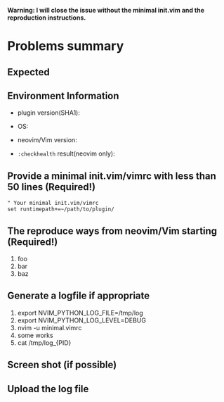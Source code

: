 **Warning:  I will close the issue without the minimal init.vim and the reproduction instructions.**

# Problems summary


## Expected


## Environment Information

 * plugin version(SHA1):

 * OS:

 * neovim/Vim version:

 * `:checkhealth` result(neovim only):

## Provide a minimal init.vim/vimrc with less than 50 lines (Required!)

```vim
" Your minimal init.vim/vimrc
set runtimepath+=~/path/to/plugin/
```


## The reproduce ways from neovim/Vim starting (Required!)

 1. foo
 2. bar
 3. baz


## Generate a logfile if appropriate

 1. export NVIM_PYTHON_LOG_FILE=/tmp/log
 2. export NVIM_PYTHON_LOG_LEVEL=DEBUG
 3. nvim -u minimal.vimrc
 4. some works
 5. cat /tmp/log_{PID}


## Screen shot (if possible)


## Upload the log file

